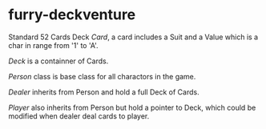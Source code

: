 # furry-deckventure
Standard 52 Cards Deck
_Card_, a card includes a Suit and a Value which is a char in range from '1' to 'A'.

_Deck_ is a containner of Cards.

_Person_ class is base class for all charactors in the game.

_Dealer_ inherits from Person and hold a full Deck of Cards.

_Player_ also inherits from Person but hold a pointer to Deck, which could be modified when dealer deal cards to player. 


